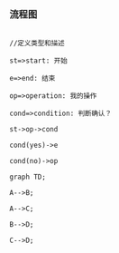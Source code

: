 
### 流程图
```flow

//定义类型和描述

st=>start: 开始

e=>end: 结束

op=>operation: 我的操作

cond=>condition: 判断确认？

st->op->cond

cond(yes)->e

cond(no)->op

```

``` mermaid
graph TD;

A-->B;

A-->C; 

B-->D;

C-->D;
```

